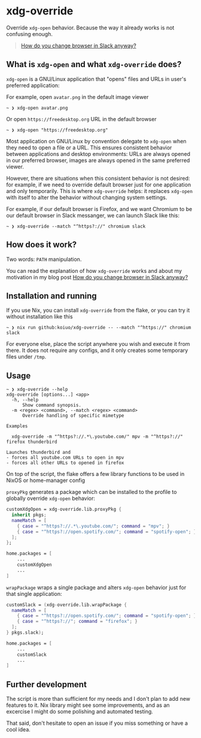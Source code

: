 # xdg-override

Override `xdg-open` behavior. Because the way it already works is not confusing enough.

> [How do you change browser in Slack anyway?][blog]

## What is `xdg-open` and what `xdg-override` does?

`xdg-open` is a GNU/Linux application that "opens" files and URLs in user's preferred application:

For example, open `avatar.png` in the default image viewer
```
~ ❯ xdg-open avatar.png
```

Or open `https://freedesktop.org` URL in the default browser
```
~ ❯ xdg-open "https://freedesktop.org"
```

Most application on GNU/Linux by convention delegate to `xdg-open` when they need to open a file or a URL. This ensures consistent behavior between applications and desktop environments: URLs are always opened in our preferred browser, images are always opened in the same preferred viewer.

However, there are situations when this consistent behavior is not desired: for example, if we need to override default browser just for one application and only temporarily. This is where `xdg-override` helps: it replaces `xdg-open` with itself to alter the behavior without changing system settings.

For example, if our default browser is Firefox, and we want Chromium to be our default browser in Slack messanger, we can launch Slack like this:
```
~ ❯ xdg-override --match "^https?://" chromium slack
```

## How does it work?

Two words: `PATH` manipulation.

You can read the explanation of how `xdg-override` works and about my motivation in my blog post [How do you change browser in Slack anyway?][blog]

## Installation and running

If you use Nix, you can install `xdg-override` from the flake, or you can try it without installation like this 

```
~ ❯ nix run github:koiuo/xdg-override -- --match "^https://" chromium slack
```

For everyone else, place the script anywhere you wish and execute it from there. It does not require any configs, and it only creates some temporary files under `/tmp`.

## Usage

```
~ ❯ xdg-override --help
xdg-override [options...] <app>
  -h, --help
      Show command synopsis.
  -m <regex> <command>, --match <regex> <command>
      Override handling of specific mimetype

Examples

  xdg-override -m "^https?://.*\.youtube.com/" mpv -m "^https?://" firefox thunderbird

Launches thunderbird and
- forces all youtube.com URLs to open in mpv
- forces all other URLs to opened in firefox
```

On top of the script, the flake offers a few library functions to be used in NixOS or home-manager config

`proxyPkg` generates a package which can be installed to the profile to globally override `xdg-open` behavior:

``` Nix
customXdgOpen = xdg-override.lib.proxyPkg { 
  inherit pkgs; 
  nameMatch = [
    { case = "^https?://.*\.youtube.com/"; command = "mpv"; }
    { case = "^https?://open.spotify.com/"; command = "spotify-open"; }
  ];
};

home.packages = [
    ...
    customXdgOpen
    ...
]
```

`wrapPackage` wraps a single package and alters `xdg-open` behavior just for that single application:

``` Nix
customSlack = (xdg-override.lib.wrapPackage { 
  nameMatch = [
    { case = "^https?://open.spotify.com/"; command = "spotify-open"; }
    { case = "^https?://"; command = "firefox"; }
  ];
} pkgs.slack);

home.packages = [
    ...
    customSlack
    ...
]
```

## Further development

The script is more than sufficient for my needs and I don't plan to add new features to it. Nix library might see some improvements, and as an excercise I might do some polishing and automated testing.

That said, don't hesitate to open an issue if you miss something or have a cool idea.

[blog]: https://127001.me/post/change-browser-in-slack/
